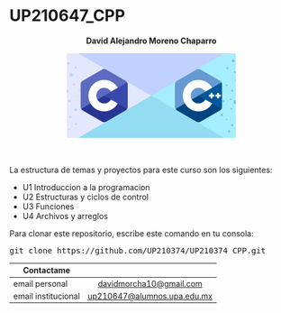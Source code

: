 # UP210647_CPP  

<b><p align="center"> David Alejandro Moreno Chaparro </p></b>

<p align="center"> <img src=img/c.png width="300px" > </p>

<br>

La estructura de temas y proyectos para este curso son los siguientes:

<ul>
    <li>U1 Introduccion a la programacion
    <li>U2 Estructuras y ciclos de control
    <li>U3 Funciones
    <li>U4 Archivos y arreglos
</ul>

Para clonar este repositorio, escribe este comando en tu consola:

<pre>git clone https://github.com/UP210374/UP210374_CPP.git</pre>

| **Contactame**       |                              |
| -------------------- |          :---------:         |
| email personal       | davidmorcha10@gmail.com      |
| email institucional  | up210647@alumnos.upa.edu.mx  |
